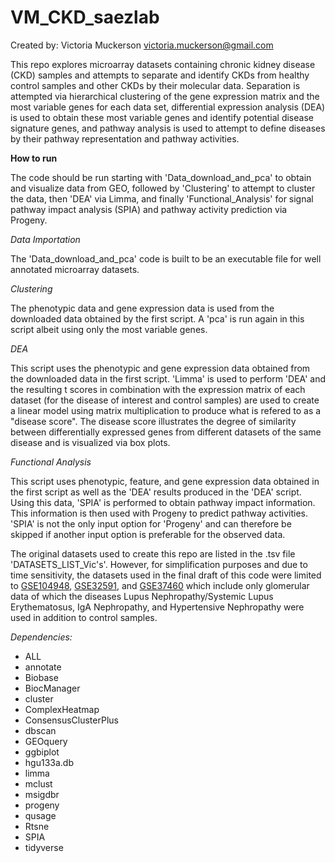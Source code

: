 # VM_CKD_saezlab

Created by: Victoria Muckerson
            victoria.muckerson@gmail.com

This repo explores microarray datasets containing chronic kidney disease (CKD) samples and attempts to separate
and identify CKDs from healthy control samples and other CKDs by their molecular data. Separation is attempted
via hierarchical clustering of the gene expression matrix and the most variable genes for each data set,
differential expression analysis (DEA) is used to obtain these most variable genes and identify potential disease
signature genes, and pathway analysis is used to attempt to define diseases by their pathway representation and
pathway activities. 


**How to run**

The code should be run starting with 'Data_download_and_pca' to obtain and visualize data from GEO, followed
by 'Clustering' to attempt to cluster the data, then 'DEA' via Limma, and finally 'Functional_Analysis' for signal
pathway impact analysis (SPIA) and pathway activity prediction via Progeny.


*Data Importation*

The 'Data_download_and_pca' code is built to be an executable file for well annotated microarray datasets.


*Clustering*

The phenotypic data and gene expression data is used from the downloaded data obtained by the first script.
A 'pca' is run again in this script albeit using only the most variable genes.


*DEA*

This script uses the phenotypic and gene expression data obtained from the downloaded data in
the first script. 'Limma' is used to perform 'DEA' and the resulting t scores in combination with the expression
matrix of each dataset (for the disease of interest and control samples) are used to create a linear model
using matrix multiplication to produce what is refered to as a "disease score". The disease score illustrates
the degree of similarity between differentially expressed genes from different datasets of the same disease and
is visualized via box plots.


*Functional Analysis*

This script uses phenotypic, feature, and gene expression data obtained in the first script as well as the 'DEA'
results produced in the 'DEA' script. Using this data, 'SPIA' is performed to obtain pathway impact information. This
information is then used with Progeny to predict pathway activities. 'SPIA' is not the only input option for 'Progeny'
and can therefore be skipped if another input option is preferable for the observed data.


The original datasets used to create this repo are listed in the .tsv file 'DATASETS_LIST_Vic's'. However, for
simplification purposes and due to time sensitivity, the datasets used in the final draft of this code were limited to
[GSE104948](https://www.ncbi.nlm.nih.gov/geo/query/acc.cgi?acc=GSE104948), [GSE32591](https://www.ncbi.nlm.nih.gov/geo/query/acc.cgi?acc=GSE32591), and [GSE37460](https://www.ncbi.nlm.nih.gov/geo/query/acc.cgi) which include only glomerular data of which the diseases Lupus Nephropathy/Systemic
Lupus Erythematosus, IgA Nephropathy, and Hypertensive Nephropathy were used in addition to control samples.


*Dependencies:*

- ALL
- annotate
- Biobase
- BiocManager
- cluster
- ComplexHeatmap
- ConsensusClusterPlus
- dbscan
- GEOquery
- ggbiplot
- hgu133a.db
- limma
- mclust
- msigdbr
- progeny
- qusage
- Rtsne
- SPIA
- tidyverse
